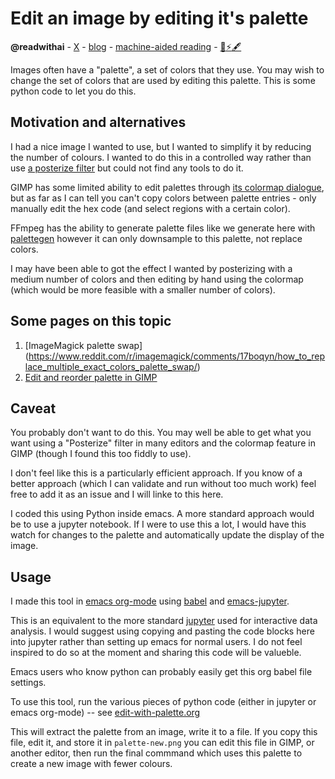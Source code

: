 # Edit an image by editing it's palette
**@readwithai** - [X](https://x.com/readwithai) - [blog](https://readwithai.substack.com/) - [machine-aided reading](https://www.reddit.com/r/machineAidedReading/) - [📖](https://readwithai.substack.com/p/what-is-reading-broadly-defined
)[⚡️](https://readwithai.substack.com/s/technical-miscellany)[🖋️](https://readwithai.substack.com/p/note-taking-with-obsidian-much-of)

Images often have a "palette", a set of colors that they use. You may wish to change the set of colors that are used by editing this palette. This is some python code to let you do this.

## Motivation and alternatives
I had a nice image I wanted to use, but I wanted to simplify it by reducing the number of colours. I wanted to do this in a controlled way rather than use [a posterize filter](https://docs.gimp.org/2.8/en/gimp-tool-posterize.html) but could not find any tools to do it.

GIMP has some limited ability to edit palettes through [its colormap dialogue](https://docs.gimp.org/3.0/en/gimp-indexed-palette-dialog.html), but as far as I can tell you can't copy colors between palette entries - only manually edit the hex code (and select regions with a certain color).

FFmpeg has the ability to generate palette files like we generate here with [palettegen](https://ffmpeg.org/ffmpeg-filters.html#palettegen) however it can only downsample to this palette, not replace colors.

I may have been able to got the effect I wanted by posterizing with a medium number of colors and then editing by hand using the colormap (which would be more feasible with a smaller number of colors).

## Some pages on this topic

1. [ImageMagick palette swap] (https://www.reddit.com/r/imagemagick/comments/17boqyn/how_to_replace_multiple_exact_colors_palette_swap/)
2. [Edit and reorder palette in GIMP](https://www.reddit.com/r/GIMP/comments/1kffkjx/edit_and_reorder_palette/)

## Caveat
You probably don't want to do this. You may well be able to get what you want using a "Posterize" filter in many editors and the colormap feature in GIMP (though I found this too fiddly to use).

I don't feel like this is a particularly efficient approach. If you know of a better approach (which I can validate and run without too much work) feel free to add it as an issue and I will linke to this here.

I coded this using Python inside emacs. A more standard approach would be to use a jupyter notebook. If I were to use this a lot, I would have this watch for changes to the palette and automatically update the display of the image.

## Usage
I made this tool in [emacs org-mode](https://orgmode.org/) using [babel](https://orgmode.org/worg/org-contrib/babel/intro.html) and [emacs-jupyter](https://github.com/emacs-jupyter/jupyter).

This is an equivalent to the more standard [jupyter](https://jupyter.org/) used for interactive data analysis. I would suggest using copying and pasting the code blocks here into jupyter rather than setting up emacs for normal users. I do not feel inspired to do so at the moment and sharing this code will be valueble.

Emacs users who know python can probably easily get this org babel file settings.

To use this tool, run the various pieces of python code (either in jupyter or emacs org-mode) -- see [edit-with-palette.org](edit-with-palette.org)

This will extract the palette from an image, write it to a file. If you copy this file, edit it, and store it in `palette-new.png` you can edit this file in GIMP, or another editor, then run the final commmand which uses this palette to create a new image with fewer colours.
